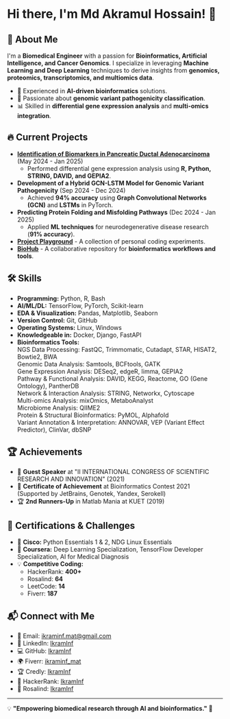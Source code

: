 # Hi there, I'm Md Akramul Hossain! 👋

## 🚀 About Me
I'm a **Biomedical Engineer** with a passion for **Bioinformatics, Artificial Intelligence, and Cancer Genomics**. I specialize in leveraging **Machine Learning and Deep Learning** techniques to derive insights from **genomics, proteomics, transcriptomics, and multiomics data**.

- 🔬 Experienced in **AI-driven bioinformatics** solutions.
- 🧬 Passionate about **genomic variant pathogenicity classification**.
- 📊 Skilled in **differential gene expression analysis** and **multi-omics integration**.

## 🔥 Current Projects
- **[Identification of Biomarkers in Pancreatic Ductal Adenocarcinoma](https://github.com/IkramInf)** (May 2024 - Jan 2025)
  - Performed differential gene expression analysis using **R, Python, STRING, DAVID, and GEPIA2**.
- **Development of a Hybrid GCN-LSTM Model for Genomic Variant Pathogenicity** (Sep 2024 - Dec 2024)
  - Achieved **94% accuracy** using **Graph Convolutional Networks (GCN)** and **LSTMs** in PyTorch.
- **Predicting Protein Folding and Misfolding Pathways** (Dec 2024 - Jan 2025)
  - Applied **ML techniques** for neurodegenerative disease research (**91% accuracy**).
- **[Project Playground](https://github.com/IkramInf/ProjectPlayground)** - A collection of personal coding experiments.
- **[BioHub](https://github.com/IkramInf/BioHub)** - A collaborative repository for **bioinformatics workflows and tools**.

## 🛠️ Skills
- **Programming:** Python, R, Bash  
- **AI/ML/DL:** TensorFlow, PyTorch, Scikit-learn  
- **EDA & Visualization:** Pandas, Matplotlib, Seaborn  
- **Version Control:** Git, GitHub  
- **Operating Systems:** Linux, Windows  
- **Knowledgeable in:** Docker, Django, FastAPI  
- **Bioinformatics Tools:**  
NGS Data Processing: FastQC, Trimmomatic, Cutadapt, STAR, HISAT2, Bowtie2, BWA  
Genomic Data Analysis: Samtools, BCFtools, GATK  
Gene Expression Analysis: DESeq2, edgeR, limma, GEPIA2  
Pathway & Functional Analysis: DAVID, KEGG, Reactome, GO (Gene Ontology), PantherDB  
Network & Interaction Analysis: STRING, Networkx, Cytoscape  
Multi-omics Analysis: mixOmics, MetaboAnalyst  
Microbiome Analysis: QIIME2  
Protein & Structural Bioinformatics: PyMOL, Alphafold  
Variant Annotation & Interpretation: ANNOVAR, VEP (Variant Effect Predictor), ClinVar, dbSNP  

## 🏆 Achievements
- 🎤 **Guest Speaker** at "II INTERNATIONAL CONGRESS OF SCIENTIFIC RESEARCH AND INNOVATION" (2021)
- 🏅 **Certificate of Achievement** at Bioinformatics Contest 2021 (Supported by JetBrains, Genotek, Yandex, Serokell)
- 🏆 **2nd Runners-Up** in Matlab Mania at KUET (2019)

## 📜 Certifications & Challenges
- 📜 **Cisco:** Python Essentials 1 & 2, NDG Linux Essentials
- 📜 **Coursera:** Deep Learning Specialization, TensorFlow Developer Specialization, AI for Medical Diagnosis
- 💡 **Competitive Coding:**
  - HackerRank: **400+**
  - Rosalind: **64**
  - LeetCode: **14**
  - Fiverr: **187**

## 📬 Connect with Me
- 📧 Email: [ikraminf.mat@gmail.com](mailto:ikraminf.mat@gmail.com)
- 💼 LinkedIn: [IkramInf](https://linkedin.com/in/ikraminf)
- 💻 GitHub: [IkramInf](https://github.com/IkramInf)
- 🌍 Fiverr: [ikraminf_mat](https://www.fiverr.com/users/ikraminf_mat)
- 🏆 Credly: [IkramInf](https://www.credly.com/users/ikraminf)
- 🏅 HackerRank: [IkramInf](https://www.hackerrank.com/IkramInf)
- 🧬 Rosalind: [IkramInf](https://rosalind.info/users/IkramInf)

---
💡 **"Empowering biomedical research through AI and bioinformatics."** 🚀
